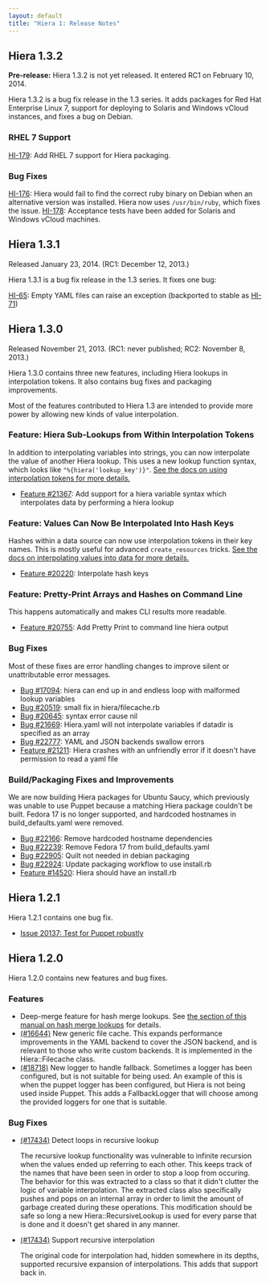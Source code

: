 ```yaml
---
layout: default
title: "Hiera 1: Release Notes"
---
```



Hiera 1.3.2
-----

**Pre-release:** Hiera 1.3.2 is not yet released. It entered RC1 on February 10, 2014.

Hiera 1.3.2 is a bug fix release in the 1.3 series. It adds packages for Red Hat Enterprise Linux 7, support for deploying to Solaris and Windows vCloud instances, and fixes a bug on Debian.

### RHEL 7 Support

[HI-179](https://tickets.puppetlabs.com/browse/HI-179): Add RHEL 7 support for Hiera packaging.

### Bug Fixes
[HI-176](https://tickets.puppetlabs.com/browse/HI-176): Hiera would fail to find the correct ruby binary on Debian when an alternative version was installed. Hiera now uses `/usr/bin/ruby`, which fixes the issue.
[HI-178](https://tickets.puppetlabs.com/browse/HI-178): Acceptance tests have been added for Solaris and Windows vCloud machines.

Hiera 1.3.1
-----

Released January 23, 2014. (RC1: December 12, 2013.)

Hiera 1.3.1 is a bug fix release in the 1.3 series. It fixes one bug:

[HI-65](https://tickets.puppetlabs.com/browse/HI-65): Empty YAML files can raise an exception (backported to stable as [HI-71](https://tickets.puppetlabs.com/browse/HI-71))

Hiera 1.3.0
-----

Released November 21, 2013. (RC1: never published; RC2: November 8, 2013.)

Hiera 1.3.0 contains three new features, including Hiera lookups in interpolation tokens. It also contains bug fixes and packaging improvements.

Most of the features contributed to Hiera 1.3 are intended to provide more power by allowing new kinds of value interpolation.

### Feature: Hiera Sub-Lookups from Within Interpolation Tokens

In addition to interpolating variables into strings, you can now interpolate the value of another Hiera lookup. This uses a new lookup function syntax, which looks like `"%{hiera('lookup_key')}"`. [See the docs on using interpolation tokens for more details.](./variables.html#interpolation-tokens)

* [Feature #21367](http://projects.puppetlabs.com/issues/21367): Add support for a hiera variable syntax which interpolates data by performing a hiera lookup

### Feature: Values Can Now Be Interpolated Into Hash Keys

Hashes within a data source can now use interpolation tokens in their key names. This is mostly useful for advanced `create_resources` tricks. [See the docs on interpolating values into data for more details.](./variables.html#in-data)

* [Feature #20220](http://projects.puppetlabs.com/issues/20220): Interpolate hash keys

### Feature: Pretty-Print Arrays and Hashes on Command Line

This happens automatically and makes CLI results more readable.

* [Feature #20755](http://projects.puppetlabs.com/issues/20755): Add Pretty Print to command line hiera output

### Bug Fixes

Most of these fixes are error handling changes to improve silent or unattributable error messages.

* [Bug #17094](http://projects.puppetlabs.com/issues/17094): hiera can end up in and endless loop with malformed lookup variables
* [Bug #20519](http://projects.puppetlabs.com/issues/20519): small fix in hiera/filecache.rb
* [Bug #20645](http://projects.puppetlabs.com/issues/20645): syntax error cause nil
* [Bug #21669](http://projects.puppetlabs.com/issues/21669): Hiera.yaml will not interpolate variables if datadir is specified as an array
* [Bug #22777](http://projects.puppetlabs.com/issues/22777): YAML and JSON backends swallow errors
* [Feature #21211](http://projects.puppetlabs.com/issues/21211): Hiera crashes with an unfriendly error if it doesn't have permission to read a yaml file

### Build/Packaging Fixes and Improvements

We are now building Hiera packages for Ubuntu Saucy, which previously was
unable to use Puppet because a matching Hiera package couldn't be built.
Fedora 17 is no longer supported, and hardcoded hostnames in build_defaults.yaml
were removed.

* [Bug #22166](http://projects.puppetlabs.com/issues/22166): Remove hardcoded hostname dependencies
* [Bug #22239](http://projects.puppetlabs.com/issues/22239): Remove Fedora 17 from build_defaults.yaml
* [Bug #22905](http://projects.puppetlabs.com/issues/22905): Quilt not needed in debian packaging
* [Bug #22924](http://projects.puppetlabs.com/issues/22924): Update packaging workflow to use install.rb
* [Feature #14520](http://projects.puppetlabs.com/issues/14520): Hiera should have an install.rb


## Hiera 1.2.1

Hiera 1.2.1 contains one bug fix.

* [Issue 20137: Test for Puppet robustly](http://projects.puppetlabs.com/issues/20137)

## Hiera 1.2.0

Hiera 1.2.0 contains new features and bug fixes.

### Features

* Deep-merge feature for hash merge lookups. See [the section of this manual on hash merge lookups](./lookup_types.html#hash-merge) for details.
* [(#16644)](http://projects.puppetlabs.com/issues/16644) New generic file cache. This expands performance improvements in the YAML backend to cover the JSON backend, and is relevant to those who write custom backends. It is implemented in the Hiera::Filecache class.
* [(#18718)](http://projects.puppetlabs.com/issues/18718) New logger to handle fallback. Sometimes a logger has been configured, but is not suitable for being used. An example of this is when the puppet logger has been configured, but Hiera is not being used inside Puppet. This adds a FallbackLogger that will choose among the provided loggers for one that is suitable.

### Bug Fixes

* [(#17434)](http://projects.puppetlabs.com/issues/17434) Detect loops in recursive lookup

  The recursive lookup functionality was vulnerable to infinite recursion
  when the values ended up referring to each other. This keeps track of
  the names that have been seen in order to stop a loop from occuring. The
  behavior for this was extracted to a class so that it didn't clutter the
  logic of variable interpolation. The extracted class also specifically
  pushes and pops on an internal array in order to limit the amount of
  garbage created during these operations. This modification should be
  safe so long a new Hiera::RecursiveLookup is used for every parse that
  is done and it doesn't get shared in any manner.
* [(#17434)](http://projects.puppetlabs.com/issues/17434) Support recursive interpolation

  The original code for interpolation had, hidden somewhere in its depths,
  supported recursive expansion of interpolations. This adds that support
  back in.


